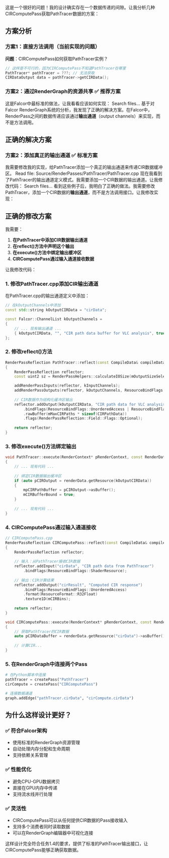 这是一个很好的问题！我的设计确实存在一个数据传递的间隙。让我分析几种CIRComputePass获取PathTracer数据的方案：

## 方案分析

### 方案1：直接方法调用（当前实现的问题）

**问题**：CIRComputePass如何获取PathTracer实例？

```cpp
// 这样是不可行的，因为CIRComputePass不知道PathTracer在哪里
PathTracer* pathTracer = ???; // 无法获取
CIRDataOutput data = pathTracer->getCIRData();
```

### 方案2：通过RenderGraph的资源共享 ✅ **推荐方案**

这是Falcor中最标准的做法，让我看看应该如何实现：
Search files...
基于对Falcor RenderGraph系统的分析，我发现了正确的解决方案。在Falcor中，RenderPass之间的数据传递应该通过**输出通道**（output channels）来实现，而不是方法调用。

## 正确的解决方案

### 方案2：添加真正的输出通道 ✅ **标准方案**

我需要修改我的实现，给PathTracer添加一个真正的输出通道来传递CIR数据缓冲区。
Read file: Source/RenderPasses/PathTracer/PathTracer.cpp
现在我看到了PathTracer的输出通道定义模式。我需要添加一个CIR数据的输出通道。让我修改代码：
Search files...
看到这些例子后，我明白了正确的做法。我需要修改PathTracer，添加一个CIR数据的**输出通道**，而不是方法调用接口。让我修改实现：

## 正确的修改方案

我需要：

1. **在PathTracer中添加CIR数据输出通道**
2. **在reflect()方法中声明这个输出**
3. **在execute()方法中绑定输出缓冲区**
4. **CIRComputePass通过输入通道接收数据**

让我修改代码：

### 1. 修改PathTracer.cpp添加CIR输出通道

在PathTracer.cpp的输出通道定义中添加：

```cpp
// 在kOutputChannels中添加
const std::string kOutputCIRData = "cirData";

const Falcor::ChannelList kOutputChannels =
{
    // ... 现有输出通道 ...
    { kOutputCIRData, "", "CIR path data buffer for VLC analysis", true /* optional */, ResourceFormat::Unknown },
};
```

### 2. 修改reflect()方法

```cpp
RenderPassReflection PathTracer::reflect(const CompileData& compileData)
{
    RenderPassReflection reflector;
    const uint2 sz = RenderPassHelpers::calculateIOSize(mOutputSizeSelection, mFixedOutputSize, compileData.defaultTexDims);

    addRenderPassInputs(reflector, kInputChannels);
    addRenderPassOutputs(reflector, kOutputChannels, ResourceBindFlags::UnorderedAccess, sz);
  
    // CIR数据作为结构化缓冲区输出
    reflector.addOutput(kOutputCIRData, "CIR path data for VLC analysis")
        .bindFlags(ResourceBindFlags::UnorderedAccess | ResourceBindFlags::ShaderResource)
        .rawBuffer(mMaxCIRPaths * sizeof(CIRPathData))
        .flags(RenderPassReflection::Field::Flags::Optional);
  
    return reflector;
}
```

### 3. 修改execute()方法绑定输出

```cpp
void PathTracer::execute(RenderContext* pRenderContext, const RenderData& renderData)
{
    // ... 现有代码 ...
  
    // 绑定CIR数据输出缓冲区
    if (auto pCIROutput = renderData.getResource(kOutputCIRData))
    {
        mpCIRPathBuffer = pCIROutput->asBuffer();
        mCIRBufferBound = true;
    }
  
    // ... 现有代码 ...
}
```

### 4. CIRComputePass通过输入通道接收

```cpp
// CIRComputePass.cpp
RenderPassReflection CIRComputePass::reflect(const CompileData& compileData)
{
    RenderPassReflection reflector;
  
    // 输入：从PathTracer接收CIR数据
    reflector.addInput("cirData", "CIR path data from PathTracer")
        .bindFlags(ResourceBindFlags::ShaderResource);
  
    // 输出：CIR计算结果
    reflector.addOutput("cirResult", "Computed CIR response")
        .bindFlags(ResourceBindFlags::UnorderedAccess)
        .format(ResourceFormat::R32Float)
        .texture1D(mCIRBins);
  
    return reflector;
}

void CIRComputePass::execute(RenderContext* pRenderContext, const RenderData& renderData)
{
    // 获取PathTracer的CIR数据
    auto pCIRDataBuffer = renderData.getResource("cirData")->asBuffer();
  
    // 计算CIR...
}
```

### 5. 在RenderGraph中连接两个Pass

```python
# 在Python脚本中连接
pathTracer = createPass("PathTracer")
cirCompute = createPass("CIRComputePass")

# 连接数据通道
graph.addEdge("pathTracer.cirData", "cirCompute.cirData")
```

## 为什么这样设计更好？

### ✅ **符合Falcor架构**

- 使用标准的RenderGraph资源管理
- 自动处理内存分配和生命周期
- 支持依赖关系管理

### ✅ **性能优化**

- 避免CPU-GPU数据拷贝
- 直接在GPU内存中传递
- 支持流水线并行处理

### ✅ **灵活性**

- CIRComputePass可以从任何提供CIR数据的Pass接收输入
- 支持多个消费者同时读取数据
- 可以在RenderGraph编辑器中可视化连接

这样设计完全符合任务1.4的要求，提供了标准的PathTracer输出接口，让CIRComputePass能够正确获取数据。
